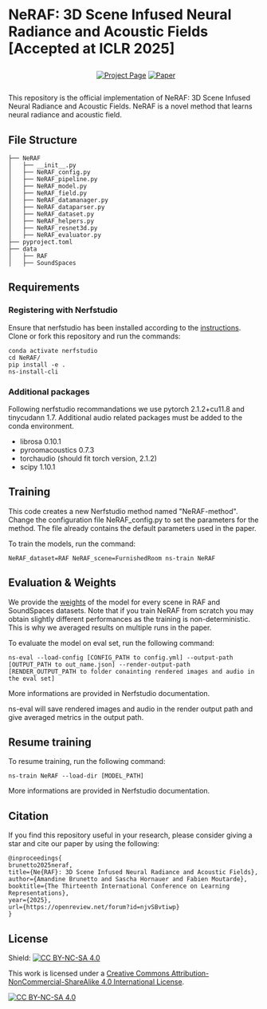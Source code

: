 # NeRAF: 3D Scene Infused Neural Radiance and Acoustic Fields [Accepted at ICLR 2025]

<p align="center" style="margin: 2em auto;">
    <a href='https://amandinebtto.github.io/NeRAF' style='padding-left: 0.5rem;'><img src='https://img.shields.io/badge/NeRAF-Project_page-orange?style=flat&logo=github&logoColor=orange' alt='Project Page'></a>
    <a href='https://arxiv.org/abs/2405.18213'><img src='https://img.shields.io/badge/arXiv-Paper-red?style=flat&logo=arXiv&logoColor=green' alt='Paper'></a>
</p>

This repository is the official implementation of NeRAF: 3D Scene Infused Neural Radiance and Acoustic Fields.
NeRAF is a novel method that learns neural radiance and acoustic field. 

## File Structure
```
├── NeRAF
│   ├── __init__.py
│   ├── NeRAF_config.py
│   ├── NeRAF_pipeline.py 
│   ├── NeRAF_model.py 
│   ├── NeRAF_field.py 
│   ├── NeRAF_datamanager.py 
│   ├── NeRAF_dataparser.py 
│   ├── NeRAF_dataset.py 
│   ├── NeRAF_helpers.py 
│   ├── NeRAF_resnet3d.py
│   ├── NeRAF_evaluator.py
├── pyproject.toml
├── data
│   ├── RAF
│   ├── SoundSpaces
```

## Requirements 
### Registering with Nerfstudio
Ensure that nerfstudio has been installed according to the [instructions](https://docs.nerf.studio/en/latest/quickstart/installation.html). Clone or fork this repository and run the commands:

```
conda activate nerfstudio
cd NeRAF/
pip install -e .
ns-install-cli
```

### Additional packages
Following nerfstudio recommandations we use pytorch 2.1.2+cu11.8 and tinycudann 1.7.
Additional audio related packages must be added to the conda environment.
- librosa 0.10.1
- pyroomacoustics 0.7.3
- torchaudio (should fit torch version, 2.1.2)
- scipy 1.10.1

## Training
This code creates a new Nerfstudio method named "NeRAF-method". 
Change the configuration file NeRAF_config.py to set the parameters for the method.
The file already contains the default parameters used in the paper.

To train the models, run the command:
```
NeRAF_dataset=RAF NeRAF_scene=FurnishedRoom ns-train NeRAF 
```

## Evaluation & Weights
We provide the [weights](https://univpsl-my.sharepoint.com/:f:/g/personal/amandine_brunetto_minesparis_psl_eu/EnBwmOmNIUxNiTwKT_-eKhwBhtIlk5z5v6yWPXjCmnjsLw?e=CbQGZL) of the model for every scene in RAF and SoundSpaces datasets.
Note that if you train NeRAF from scratch you may obtain slightly different performances as the training is non-deterministic. This is why we averaged results on multiple runs in the paper. 

To evaluate the model on eval set, run the following command:
```
ns-eval --load-config [CONFIG_PATH to config.yml] --output-path [OUTPUT_PATH to out_name.json] --render-output-path [RENDER_OUTPUT_PATH to folder conainting rendered images and audio in the eval set]
```
More informations are provided in Nerfstudio documentation. 

ns-eval will save rendered images and audio in the render output path and give averaged metrics in the output path. 


## Resume training 
To resume training, run the following command:
```
ns-train NeRAF --load-dir [MODEL_PATH]
```
More informations are provided in Nerfstudio documentation. 

## Citation 
If you find this repository useful in your research, please consider giving a star and cite our paper by using the following: 

```
@inproceedings{
brunetto2025neraf,
title={Ne{RAF}: 3D Scene Infused Neural Radiance and Acoustic Fields},
author={Amandine Brunetto and Sascha Hornauer and Fabien Moutarde},
booktitle={The Thirteenth International Conference on Learning Representations},
year={2025},
url={https://openreview.net/forum?id=njvSBvtiwp}
}
```

## License
Shield: [![CC BY-NC-SA 4.0][cc-by-nc-sa-shield]][cc-by-nc-sa]

This work is licensed under a
[Creative Commons Attribution-NonCommercial-ShareAlike 4.0 International License][cc-by-nc-sa].

[![CC BY-NC-SA 4.0][cc-by-nc-sa-image]][cc-by-nc-sa]

[cc-by-nc-sa]: http://creativecommons.org/licenses/by-nc-sa/4.0/
[cc-by-nc-sa-image]: https://licensebuttons.net/l/by-nc-sa/4.0/88x31.png
[cc-by-nc-sa-shield]: https://img.shields.io/badge/License-CC%20BY--NC--SA%204.0-lightgrey.svg
